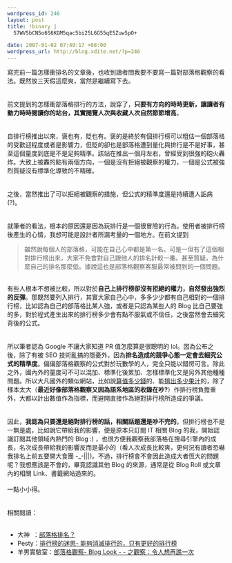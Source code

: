 ```yaml
--- 
wordpress_id: 246
layout: post
title: !binary |
  57WV5bCN5o6S6KGM5qac5bi25L6G55qE5Zuw5pO+

date: 2007-01-02 07:49:17 +08:00
wordpress_url: http://blog.xdite.net/?p=246
---
```

寫完前一篇怎樣衝排名的文章後，也收到讀者問我要不要寫一篇對部落格觀察的看法。既然放三天假這麼爽，當然是繼續寫下去。<br /><br /><br />前文提到的怎樣衝部落格排行的方法，說穿了，<strong>只要有方向的時時更新，讓讀者有動力時時閱讀你的站台，其實閱覽人次與收藏人次自然節節增高</strong>。<br /><br /><br />自排行榜推出以來，褒也有，貶也有。褒的是終於有個排行榜可以粗估一個部落格的受歡迎程度或者是影響力，但貶的卻也是部落格遭到量化與排行是不是好事，甚至這個量度到底是不是足夠精準。該站在推出一個月左右，曾經受到很強的砲火轟炸。大致上被轟的點有兩個方向，一個是沒有拒絕被觀察的權力，一個是公式被強烈質疑沒有標準化導致的不精確。<br /><br /><br />之後，當然推出了可以拒絕被觀察的措施，但公式的精準度還是持續遭人詬病 (?)。<br /><br /><br />就筆者的看法，根本的原因還是因為玩排行是一個很冒險的行為。使用者被排行榜後產生的心情，我想可能是設計者所漏考量的一個地方。在前文提到<br /><blockquote>雖然說每個人的部落格，可能在自己心中都是第一名。可是一但有了這個相對排行榜出來，大家不免會對自己跟他人的排名計較一番。甚至質疑，為什麼自己的排名那麼低。據說這也是部落格觀察客服最常被問到的一個問題。</blockquote><br />有些人根本不想被比較，所以對於<strong>自己上排行榜卻沒有拒絕的權力，自然發出強烈的反彈</strong>。那既然要列入排行，其實大家自己心中，多多少少都有自己相對的一個排行榜，比如認為自己的部落格比某人強，或者是只認為某些人的 Blog 比自己要強的多，對於程式產生出來的排行榜多少會有點不服氣或不信任，之後當然會去細究背後的公式。<br /><br /><br />所以筆者認為 Google 不讓大家知道 PR 值怎麼算是很聰明的 lol。因為公布之後，除了有被 SEO 技術亂搞的隱憂外，因為<strong>排名造成的競爭心態一定會去細究公式的精準度</strong>。偏偏部落格觀察的公式對於玩數學的人，完全只能以錯愕可言。除此之外，國內外的量度可不可以混加、標準化後累加、怎樣標準化又是另外其他種種問題。所以大凡國外的類似網站，比如說<a href="http://www.business-opportunities.biz/projects/how-much-is-your-blog-worth/">算值多少錢</a>的、能<a href="http://www.text-link-ads.com/blog_juice/">擠出多少果汁</a>的，除了樣本太大（<strong>最近好像部落格觀察又因為語系地區的收錄在吵?</strong>）作排行榜負擔重外，大都以計出數值作為指標，而避開直接作為絕對排行榜所造成的爭議。<br /><br /><br />因此，<strong>我認為只要還是絕對排行榜的話，相關話題還是吵不完的</strong>。但排行榜也不是一無是處，比如說它帶給我的影響，便是原本只訂閱 IT 相關 Blog 的我，開始認識訂閱其他領域內熱門的 Blog :) ，也很方便我觀察我部落格在搜尋引擎內的成長，名次成長帶給我的影響反而是最小的（看人次成長比較爽，更何況有讀者恐嚇我排名上前五要開大食團 -_-|||)。不過，排行榜會不會因此造成大者恆大的問題呢？我想應該是不會的，畢竟認識其他 Blog 的來源，通常是從 Blog Roll 或文章內的相關 Link、書籤網站過來的。<br /><br />一點小小得。<br /><br /><br />相關閱讀：<br /><br />
<ul>
    <li>大神&nbsp; ：<a href="http://blog.gslin.org/archives/2006/12/01/924/">部落格排名？</a></li>
    <li>Pesty：<a href="http://pesty.yichi.org/blog/2006/12/16/rank_or_not/" class="l">排行榜的迷思- 能夠消滅排行的，只有更好的排行榜</a></li>
    <li>羊男實驗室：<a href="http://metamuse.blogspot.com/2006/11/blog-look.html">部落格觀察- Blog Look - - 之觀察：令人想再譙一次</a></li>
</ul>
